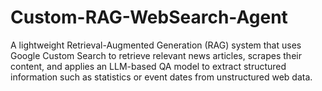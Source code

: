 # Custom-RAG-WebSearch-Agent
A lightweight Retrieval-Augmented Generation (RAG) system that uses Google Custom Search to retrieve relevant news articles, scrapes their content, and applies an LLM-based QA model to extract structured information such as statistics or event dates from unstructured web data.
